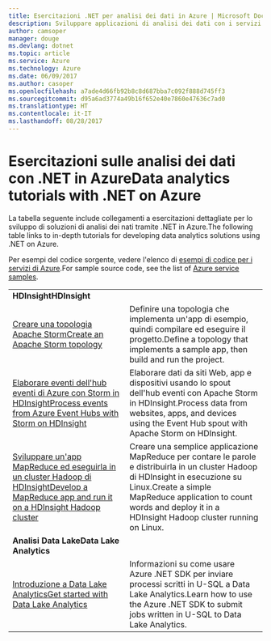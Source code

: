 ```yaml
---
title: Esercitazioni .NET per analisi dei dati in Azure | Microsoft Docs
description: Sviluppare applicazioni di analisi dei dati con i servizi di Microsoft Azure.
author: camsoper
manager: douge
ms.devlang: dotnet
ms.topic: article
ms.service: Azure
ms.technology: Azure
ms.date: 06/09/2017
ms.author: casoper
ms.openlocfilehash: a7ade4d66fb92b8c8d687bba7c092f888d745ff3
ms.sourcegitcommit: d95a6ad3774a49b16f652e40e7860e47636c7ad0
ms.translationtype: HT
ms.contentlocale: it-IT
ms.lasthandoff: 08/28/2017
---
```

# <a name="data-analytics-tutorials-with-net-on-azure"></a><span data-ttu-id="e9555-103">Esercitazioni sulle analisi dei dati con .NET in Azure</span><span class="sxs-lookup"><span data-stu-id="e9555-103">Data analytics tutorials with .NET on Azure</span></span>

<span data-ttu-id="e9555-104">La tabella seguente include collegamenti a esercitazioni dettagliate per lo sviluppo di soluzioni di analisi dei nati tramite .NET in Azure.</span><span class="sxs-lookup"><span data-stu-id="e9555-104">The following table links to in-depth tutorials for developing data analytics solutions using .NET on Azure.</span></span> 

<span data-ttu-id="e9555-105">Per esempi del codice sorgente, vedere l'elenco di [esempi di codice per i servizi di Azure](https://azure.microsoft.com/resources/samples/?platform=dotnet).</span><span class="sxs-lookup"><span data-stu-id="e9555-105">For sample source code, see the list of [Azure service samples](https://azure.microsoft.com/resources/samples/?platform=dotnet).</span></span>

| | |
|---|---|
| <span data-ttu-id="e9555-106">**HDInsight**</span><span class="sxs-lookup"><span data-stu-id="e9555-106">**HDInsight**</span></span> | |
| <span data-ttu-id="e9555-107">[Creare una topologia Apache Storm][1]</span><span class="sxs-lookup"><span data-stu-id="e9555-107">[Create an Apache Storm topology][1]</span></span> | <span data-ttu-id="e9555-108">Definire una topologia che implementa un'app di esempio, quindi compilare ed eseguire il progetto.</span><span class="sxs-lookup"><span data-stu-id="e9555-108">Define a topology that implements a sample app, then build and run the project.</span></span> | 
| <span data-ttu-id="e9555-109">[Elaborare eventi dell'hub eventi di Azure con Storm in HDInsight][2]</span><span class="sxs-lookup"><span data-stu-id="e9555-109">[Process events from Azure Event Hubs with Storm on HDInsight][2]</span></span> | <span data-ttu-id="e9555-110">Elaborare dati da siti Web, app e dispositivi usando lo spout dell'hub eventi con Apache Storm in HDInsight.</span><span class="sxs-lookup"><span data-stu-id="e9555-110">Process data from websites, apps, and devices using the Event Hub spout with Apache Storm on HDInsight.</span></span>
| <span data-ttu-id="e9555-111">[Sviluppare un'app MapReduce ed eseguirla in un cluster Hadoop di HDInsight][3]</span><span class="sxs-lookup"><span data-stu-id="e9555-111">[Develop a MapReduce app and run it on a HDInsight Hadoop cluster][3]</span></span> | <span data-ttu-id="e9555-112">Creare una semplice applicazione MapReduce per contare le parole e distribuirla in un cluster Hadoop di HDInsight in esecuzione su Linux.</span><span class="sxs-lookup"><span data-stu-id="e9555-112">Create a simple MapReduce application to count words and deploy it in a HDInsight Hadoop cluster running on Linux.</span></span> |
| <span data-ttu-id="e9555-113">**Analisi Data Lake**</span><span class="sxs-lookup"><span data-stu-id="e9555-113">**Data Lake Analytics**</span></span> | |
| <span data-ttu-id="e9555-114">[Introduzione a Data Lake Analytics][4]</span><span class="sxs-lookup"><span data-stu-id="e9555-114">[Get started with Data Lake Analytics][4]</span></span> | <span data-ttu-id="e9555-115">Informazioni su come usare Azure .NET SDK per inviare processi scritti in U-SQL a Data Lake Analytics.</span><span class="sxs-lookup"><span data-stu-id="e9555-115">Learn how to use the Azure .NET SDK to submit jobs written in U-SQL to Data Lake Analytics.</span></span>|


[1]: /azure/hdinsight/hdinsight-storm-develop-csharp-event-hub-topology
[2]: /azure/hdinsight/hdinsight-storm-develop-csharp-visual-studio-topology
[3]: /azure/hdinsight/hdinsight-hadoop-dotnet-csharp-mapreduce-streaming
[4]: /azure/data-lake-analytics/data-lake-analytics-get-started-net-sdk